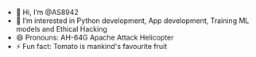 - 👋 Hi, I’m @AS8942
- 👀 I’m interested in Python development, App development, Training ML models and Ethical Hacking
- 😄 Pronouns: AH-64G Apache Attack Helicopter
- ⚡ Fun fact: Tomato is mankind's favourite fruit

<!---
AS8942/AS8942 is a ✨ special ✨ repository because its `README.md` (this file) appears on your GitHub profile.
You can click the Preview link to take a look at your changes.
--->
